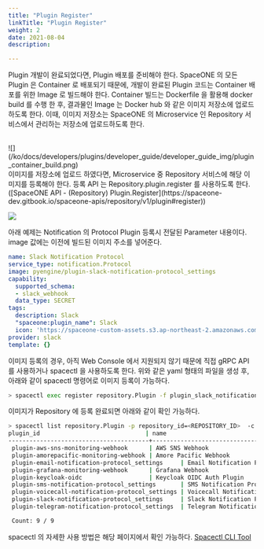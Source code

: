 ```yaml
---
title: "Plugin Register"
linkTitle: "Plugin Register"
weight: 2
date: 2021-08-04
description:

---
```


Plugin 개발이 완료되었다면, Plugin 배포를 준비해야 한다.
SpaceONE 의 모든 Plugin 은 Container 로 배포되기 때문에, 개발이 완료된 Plugin 코드는 Container 배포를 위한 Image 로 빌드해야 한다.
Container 빌드는 Dockerfile 을 활용해 docker build 를 수행 한 후,
결과물인 Image 는 Docker hub 와 같은 이미지 저장소에 업로드하도록 한다.
이때, 이미지 저장소는 SpaceONE 의 Microservice 인 Repository 서비스에서 관리하는 저장소에 업로드하도록 한다.

<br>
![](/ko/docs/developers/plugins/developer_guide/developer_guide_img/plugin_container_build.png)

<br>
이미지를 저장소에 업로드 하였다면, Microservice 중 Repository 서비스에 해당 이미지를 등록해야 한다.
등록 API 는 Repository.plugin.register 를 사용하도록 한다. ([SpaceONE API - (Repository) Plugin.Register](https://spaceone-dev.gitbook.io/spaceone-apis/repository/v1/plugin#register))

![](/ko/docs/developers/plugins/developer_guide/developer_guide_img/repository_plugin_register.png)


아래 예제는 Notification 의 Protocol Plugin 등록시 전달된 Parameter 내용이다.
image 값에는 이전에 빌드된 이미지 주소를 넣어준다.
~~~yaml
name: Slack Notification Protocol
service_type: notification.Protocol
image: pyengine/plugin-slack-notification-protocol_settings
capability:
  supported_schema:
  - slack_webhook
  data_type: SECRET
tags:
  description: Slack
  "spaceone:plugin_name": Slack
  icon: 'https://spaceone-custom-assets.s3.ap-northeast-2.amazonaws.com/console-assets/icons/slack.svg'
provider: slack
template: {}
~~~

이미지 등록의 경우, 아직 Web Console 에서 지원되지 않기 때문에 직접 gRPC API 를 사용하거나 spacectl 을 사용하도록 한다.
위와 같은 yaml 형태의 파일을 생성 후, 아래와 같이 spacectl 명령어로 이미지 등록이 가능하다.

~~~bash
> spacectl exec register repository.Plugin -f plugin_slack_notification_protocol.yml
~~~

이미지가 Repository 에 등록 완료되면 아래와 같이 확인 가능하다.

~~~bash
> spacectl list repository.Plugin -p repository_id=<REPOSITORY_ID>  -c plugin_id,name
plugin_id                              | name
----------------------------------------+------------------------------------------
 plugin-aws-sns-monitoring-webhook      | AWS SNS Webhook
 plugin-amorepacific-monitoring-webhook | Amore Pacific Webhook
 plugin-email-notification-protocol_settings     | Email Notification Protocol
 plugin-grafana-monitoring-webhook      | Grafana Webhook
 plugin-keycloak-oidc                   | Keycloak OIDC Auth Plugin
 plugin-sms-notification-protocol_settings       | SMS Notification Protocol
 plugin-voicecall-notification-protocol_settings | Voicecall Notification Protocol
 plugin-slack-notification-protocol_settings     | Slack Notification Protocol
 plugin-telegram-notification-protocol_settings  | Telegram Notification Protocol

 Count: 9 / 9
~~~


spacectl 의 자세한 사용 방법은 해당 페이지에서 확인 가능하다.
[Spacectl CLI Tool](/ko/docs/guides_v1/advanced/spaceone_cli)
